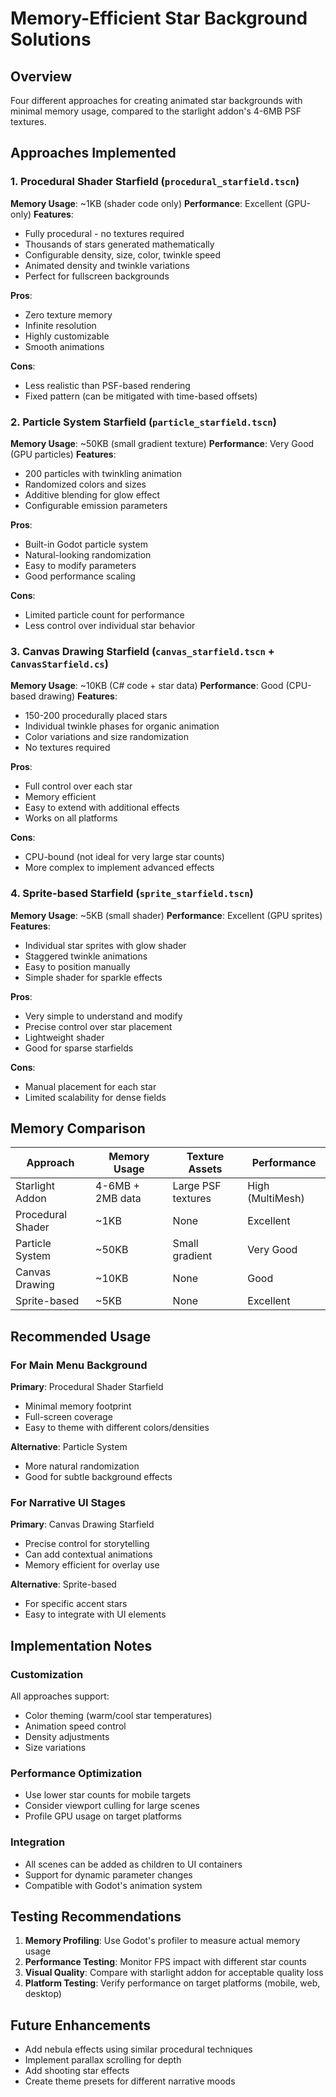 # Memory-Efficient Star Background Solutions

## Overview

Four different approaches for creating animated star backgrounds with minimal memory usage, compared to the starlight addon's 4-6MB PSF textures.

## Approaches Implemented

### 1. Procedural Shader Starfield (`procedural_starfield.tscn`)

**Memory Usage**: ~1KB (shader code only)
**Performance**: Excellent (GPU-only)
**Features**:

- Fully procedural - no textures required
- Thousands of stars generated mathematically
- Configurable density, size, color, twinkle speed
- Animated density and twinkle variations
- Perfect for fullscreen backgrounds

**Pros**:

- Zero texture memory
- Infinite resolution
- Highly customizable
- Smooth animations

**Cons**:

- Less realistic than PSF-based rendering
- Fixed pattern (can be mitigated with time-based offsets)

### 2. Particle System Starfield (`particle_starfield.tscn`)

**Memory Usage**: ~50KB (small gradient texture)
**Performance**: Very Good (GPU particles)
**Features**:

- 200 particles with twinkling animation
- Randomized colors and sizes
- Additive blending for glow effect
- Configurable emission parameters

**Pros**:

- Built-in Godot particle system
- Natural-looking randomization
- Easy to modify parameters
- Good performance scaling

**Cons**:

- Limited particle count for performance
- Less control over individual star behavior

### 3. Canvas Drawing Starfield (`canvas_starfield.tscn` + `CanvasStarfield.cs`)

**Memory Usage**: ~10KB (C# code + star data)
**Performance**: Good (CPU-based drawing)
**Features**:

- 150-200 procedurally placed stars
- Individual twinkle phases for organic animation
- Color variations and size randomization
- No textures required

**Pros**:

- Full control over each star
- Memory efficient
- Easy to extend with additional effects
- Works on all platforms

**Cons**:

- CPU-bound (not ideal for very large star counts)
- More complex to implement advanced effects

### 4. Sprite-based Starfield (`sprite_starfield.tscn`)

**Memory Usage**: ~5KB (small shader)
**Performance**: Excellent (GPU sprites)
**Features**:

- Individual star sprites with glow shader
- Staggered twinkle animations
- Easy to position manually
- Simple shader for sparkle effects

**Pros**:

- Very simple to understand and modify
- Precise control over star placement
- Lightweight shader
- Good for sparse starfields

**Cons**:

- Manual placement for each star
- Limited scalability for dense fields

## Memory Comparison

| Approach | Memory Usage | Texture Assets | Performance |
|----------|-------------|----------------|-------------|
| Starlight Addon | 4-6MB + 2MB data | Large PSF textures | High (MultiMesh) |
| Procedural Shader | ~1KB | None | Excellent |
| Particle System | ~50KB | Small gradient | Very Good |
| Canvas Drawing | ~10KB | None | Good |
| Sprite-based | ~5KB | None | Excellent |

## Recommended Usage

### For Main Menu Background

**Primary**: Procedural Shader Starfield

- Minimal memory footprint
- Full-screen coverage
- Easy to theme with different colors/densities

**Alternative**: Particle System

- More natural randomization
- Good for subtle background effects

### For Narrative UI Stages

**Primary**: Canvas Drawing Starfield

- Precise control for storytelling
- Can add contextual animations
- Memory efficient for overlay use

**Alternative**: Sprite-based

- For specific accent stars
- Easy to integrate with UI elements

## Implementation Notes

### Customization

All approaches support:

- Color theming (warm/cool star temperatures)
- Animation speed control
- Density adjustments
- Size variations

### Performance Optimization

- Use lower star counts for mobile targets
- Consider viewport culling for large scenes
- Profile GPU usage on target platforms

### Integration

- All scenes can be added as children to UI containers
- Support for dynamic parameter changes
- Compatible with Godot's animation system

## Testing Recommendations

1. **Memory Profiling**: Use Godot's profiler to measure actual memory usage
2. **Performance Testing**: Monitor FPS impact with different star counts
3. **Visual Quality**: Compare with starlight addon for acceptable quality loss
4. **Platform Testing**: Verify performance on target platforms (mobile, web, desktop)

## Future Enhancements

- Add nebula effects using similar procedural techniques
- Implement parallax scrolling for depth
- Add shooting star effects
- Create theme presets for different narrative moods
